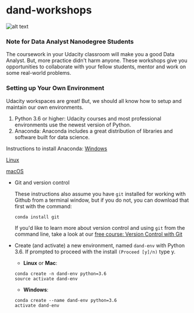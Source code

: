 # dand-workshops

![alt text](https://github.com/udacity/dand-workshops/blob/master/images/DAND-workshops.jpg "Real-World Data Science")

### Note for Data Analyst Nanodegree Students

The coursework in your Udacity classroom will make you a good Data Analyst. But, more practice didn't harm anyone. These workshops give you opportunities to collaborate with your fellow students, mentor and work on some real-world problems.

### Setting up Your Own Environment

Udacity workspaces are great! But, we should all know how to setup and maintain our own environments.

1. Python 3.6 or higher: Udacity courses and most professional environments use the newest version of Python.
2. Anaconda: Anaconda includes a great distribution of libraries and software built for data science.

Instructions to install Anaconda:
[Windows](https://docs.anaconda.com/anaconda/install/windows/)

[Linux](https://docs.anaconda.com/anaconda/install/linux/)

[macOS](https://docs.anaconda.com/anaconda/install/mac-os/)

- Git and version control

  These instructions also assume you have `git` installed for working with Github from a terminal window, but if you do not, you can download that first with the command:

  ```
  conda install git 
  ```

  

  If you'd like to learn more about version control and using `git` from the command line, take a look at our [free course: Version Control with Git](<https://in.udacity.com/course/version-control-with-git--ud123>)

- Create (and activate) a new environment, named `dand-env` with Python 3.6. If prompted to proceed with the install `(Proceed [y]/n)` type y.

  - **Linux** or **Mac**:

  ```
  conda create -n dand-env python=3.6
  source activate dand-env
  ```

  - **Windows**:

  ```
  conda create --name dand-env python=3.6
  activate dand-env
  ```